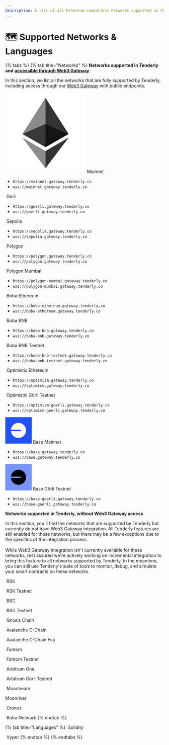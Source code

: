 ```yaml
---
description: A list of all Ethereum-compatible networks supported in Tenderly
---
```


# 🗺 Supported Networks & Languages

{% tabs %}
{% tab title="Networks" %}
**Networks supported in Tenderly and** [**accessible through Web3 Gateway**](web3-gateway/)

In this section, we list all the networks that are fully supported by Tenderly, including access through our [Web3 Gateway](broken-reference) with public endpoints.

<img src=".gitbook/assets/mainnet-square.png" alt="" data-size="line"> Mainnet

* `https://mainnet.gateway.tenderly.co`
* `wss://mainnet.gateway.tenderly.co`

<img src=".gitbook/assets/image (74) (1) (1) (1) (1).png" alt="" data-size="line"> Görli

* `https://goerli.gateway.tenderly.co`
* `wss://goerli.gateway.tenderly.co`

<img src=".gitbook/assets/Sepolia (1).png" alt="" data-size="line"> Sepolia

* `https://sepolia.gateway.tenderly.co`
* `wss://sepolia.gateway.tenderly.co`

<img src=".gitbook/assets/image (69) (1) (1).png" alt="" data-size="line"> Polygon

* `https://polygon.gateway.tenderly.co`
* `wss://polygon.gateway.tenderly.co`

<img src=".gitbook/assets/image (70) (1).png" alt="" data-size="line"> Polygon Mumbai

* `https://polygon-mumbai.gateway.tenderly.co`
* `wss://polygon-mumbai.gateway.tenderly.co`

<img src="https://storage.googleapis.com/tenderly-public-assets/networks/boba-square.png" alt="" data-size="line"> Boba Ethereum

* `https://boba-ethereum.gateway.tenderly.co`
* `wss://boba-ethereum.gateway.tenderly.co`

<img src="https://storage.googleapis.com/tenderly-public-assets/networks/boba-square.png" alt="" data-size="line"> Boba BNB

* `https://boba-bnb.gateway.tenderly.co`
* `wss://boba-bnb.gateway.tenderly.co`

<img src="https://storage.googleapis.com/tenderly-public-assets/networks/boba-square.png" alt="" data-size="line"> Boba BNB Testnet

* `https://boba-bnb-testnet.gateway.tenderly.co`
* `wss://boba-bnb-testnet.gateway.tenderly.co`

<img src=".gitbook/assets/image (87) (1) (1) (1) (1).png" alt="" data-size="line"> Optimistic Ethereum

* `https://optimism.gateway.tenderly.co`
* `wss://optimism.gateway.tenderly.co`

<img src=".gitbook/assets/image (72).png" alt="" data-size="line"> Optimistic Görli Testnet

* `https://optimism-goerli.gateway.tenderly.co`
* `wss://optimism-goerli.gateway.tenderly.co`

<img src=".gitbook/assets/base mainnet.png" alt="" data-size="line"> Base Mainnet

* `https://base.gateway.tenderly.co`
* `wss://base.gateway.tenderly.co`

<img src=".gitbook/assets/base testnet.png" alt="" data-size="line"> Base Görli Testnet

* `https://base-goerli.gateway.tenderly.co`
* `wss://base-goerli.gateway.tenderly.co`

**Networks supported in Tenderly, without Web3 Gateway access**

In this section, you'll find the networks that are supported by Tenderly but currently do not have Web3 Gateway integration. All Tenderly features are still enabled for these networks, but there may be a few exceptions due to the specifics of the integration process.\
\
While Web3 Gateway integration isn't currently available for these networks, rest assured we're actively working on incremental integration to bring this feature to all networks supported by Tenderly. In the meantime, you can still use Tenderly's suite of tools to monitor, debug, and simulate your smart contracts on these networks.

<img src=".gitbook/assets/image (83) (1) (1) (1).png" alt="" data-size="line"> RSK

<img src=".gitbook/assets/image (71).png" alt="" data-size="line"> RSK Testnet

<img src=".gitbook/assets/image (82) (1) (1) (1).png" alt="" data-size="line"> BSC

<img src=".gitbook/assets/image (76) (1) (1) (1).png" alt="" data-size="line"> BSC Testnet

<img src=".gitbook/assets/gnosis-logo.png" alt="" data-size="line"> Gnosis Chain

<img src=".gitbook/assets/image (81) (1) (1).png" alt="" data-size="line"> Avalanche C-Chain

<img src=".gitbook/assets/image (79) (1) (1).png" alt="" data-size="line"> Avalanche C-Chain Fuji

<img src=".gitbook/assets/image (77) (1) (1).png" alt="" data-size="line"> Fantom

<img src=".gitbook/assets/image (78) (1) (1).png" alt="" data-size="line"> Fantom Testnet

<img src=".gitbook/assets/image (93) (1) (1).png" alt="" data-size="line"> Arbitrum One

<img src=".gitbook/assets/image (83) (2).png" alt="" data-size="line"> Arbitrum Görli Testnet

<img src=".gitbook/assets/moonbeam-logo.png" alt="" data-size="line"> Moonbeam

<img src=".gitbook/assets/Moonriver-MOVR.png" alt="" data-size="line">Moonriver

<img src=".gitbook/assets/logo.svg" alt="" data-size="line"> Cronos

<img src="https://storage.googleapis.com/tenderly-public-assets/networks/boba-square.png" alt="" data-size="line"> Boba Network
{% endtab %}

{% tab title="Languages" %}
<img src=".gitbook/assets/Solidity Logo Vector.png" alt="" data-size="line"> Solidity

<img src=".gitbook/assets/vyper_icon_131888.png" alt="" data-size="line"> Vyper
{% endtab %}
{% endtabs %}
